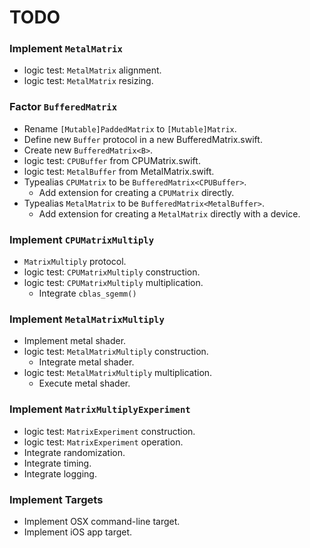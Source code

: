 TODO
====

### Implement `MetalMatrix`
- logic test: `MetalMatrix` alignment.
- logic test: `MetalMatrix` resizing.

### Factor `BufferedMatrix`
- Rename `[Mutable]PaddedMatrix` to `[Mutable]Matrix`.
- Define new `Buffer` protocol in a new BufferedMatrix.swift.
- Create new `BufferedMatrix<B>`.
- logic test: `CPUBuffer` from CPUMatrix.swift.
- logic test: `MetalBuffer` from MetalMatrix.swift.
- Typealias `CPUMatrix` to be `BufferedMatrix<CPUBuffer>`.
    - Add extension for creating a `CPUMatrix` directly.
- Typealias `MetalMatrix` to be `BufferedMatrix<MetalBuffer>`.
    - Add extension for creating a `MetalMatrix` directly with a device.

### Implement `CPUMatrixMultiply`
- `MatrixMultiply` protocol.
- logic test: `CPUMatrixMultiply` construction.
- logic test: `CPUMatrixMultiply` multiplication.
    - Integrate `cblas_sgemm()`

### Implement `MetalMatrixMultiply`
- Implement metal shader.
- logic test: `MetalMatrixMultiply` construction.
    - Integrate metal shader.
- logic test: `MetalMatrixMultiply` multiplication.
    - Execute metal shader.

### Implement `MatrixMultiplyExperiment`
- logic test: `MatrixExperiment` construction.
- logic test: `MatrixExperiment` operation.
- Integrate randomization.
- Integrate timing.
- Integrate logging.

### Implement Targets
- Implement OSX command-line target.
- Implement iOS app target.
